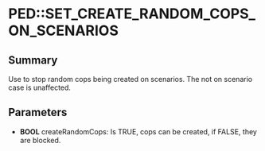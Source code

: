 # PED::SET_CREATE_RANDOM_COPS_ON_SCENARIOS

## Summary
Use to stop random cops being created on scenarios. The not on scenario case is unaffected.

## Parameters
* **BOOL** createRandomCops: Is TRUE, cops can be created, if FALSE, they are blocked.